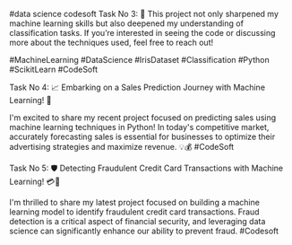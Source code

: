 #data science codesoft
Task No 3:
🌱 This project not only sharpened my machine learning skills but also deepened my understanding of classification tasks. If you’re interested in seeing the code or discussing more about the techniques used, feel free to reach out!

#MachineLearning #DataScience #IrisDataset #Classification #Python #ScikitLearn #CodeSoft

Task No 4: 📈 Embarking on a Sales Prediction Journey with Machine Learning! 🚀

I'm excited to share my recent project focused on predicting sales using machine learning techniques in Python! In today's competitive market, accurately forecasting sales is essential for businesses to optimize their advertising strategies and maximize revenue. 💡💰 #CodeSoft

Task No 5: 🛡️ Detecting Fraudulent Credit Card Transactions with Machine Learning! 💳🚫

I'm thrilled to share my latest project focused on building a machine learning model to identify fraudulent credit card transactions. Fraud detection is a critical aspect of financial security, and leveraging data science can significantly enhance our ability to prevent fraud. #Codesoft
